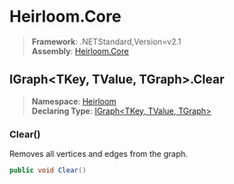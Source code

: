 # Heirloom.Core

> **Framework**: .NETStandard,Version=v2.1  
> **Assembly**: [Heirloom.Core][0]  

## IGraph\<TKey, TValue, TGraph>.Clear

> **Namespace**: [Heirloom][0]  
> **Declaring Type**: [IGraph\<TKey, TValue, TGraph>][1]  

### Clear()

Removes all vertices and edges from the graph.

```cs
public void Clear()
```

[0]: ../../../Heirloom.Core.md
[1]: ../IGraph[TKey,TValue,TGraph].md
